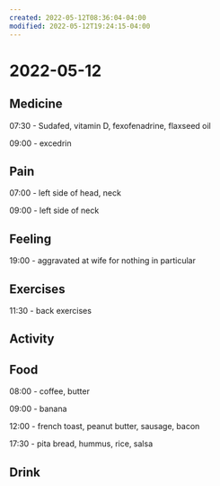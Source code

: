 ```yaml
---
created: 2022-05-12T08:36:04-04:00
modified: 2022-05-12T19:24:15-04:00
---
```


# 2022-05-12

## Medicine

07:30 - Sudafed, vitamin D, fexofenadrine, flaxseed oil

09:00 - excedrin


## Pain

07:00 - left side of head, neck

09:00 - left side of neck



## Feeling

19:00 - aggravated at wife for nothing in particular


## Exercises

11:30 - back exercises


## Activity


## Food

08:00 - coffee, butter

09:00 - banana

12:00 - french toast, peanut butter, sausage, bacon

17:30 - pita bread, hummus, rice, salsa


## Drink
